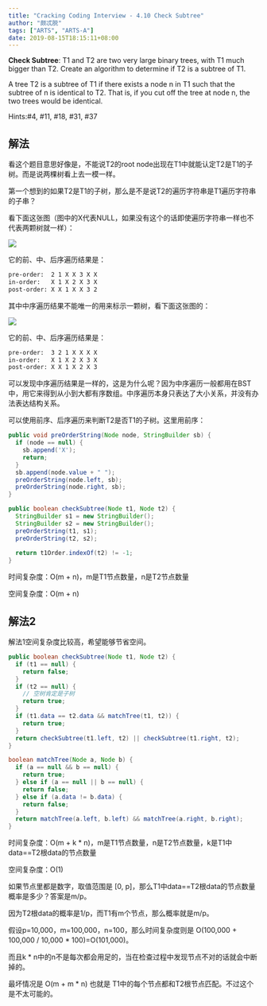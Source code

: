 ```yaml
---
title: "Cracking Coding Interview - 4.10 Check Subtree"
author: "颇忒脱"
tags: ["ARTS", "ARTS-A"]
date: 2019-08-15T18:15:11+08:00
---
```


<!--more-->

**Check Subtree**: T1 and T2 are two very large binary trees, with T1 much bigger than T2. Create an algorithm to determine if T2 is a subtree of T1.

A tree T2 is a subtree of T1 if there exists a node n in T1 such that the subtree of n is identical to T2. That is, if you cut off the tree at node n, the two trees would be identical.

Hints:#4, #11, #18, #31, #37

## 解法

看这个题目意思好像是，不能说T2的root node出现在T1中就能认定T2是T1的子树。而是说两棵树看上去一模一样。

第一个想到的如果T2是T1的子树，那么是不是说T2的遍历字符串是T1遍历字符串的子串？

看下面这张图（图中的X代表NULL，如果没有这个的话即使遍历字符串一样也不代表两颗树就一样）：

![](pic-1.png)

它的前、中、后序遍历结果是：

```txt
pre-order:  2 1 X X 3 X X
in-order:   X 1 X 2 X 3 X
post-order: X X 1 X X 3 2
```

其中中序遍历结果不能唯一的用来标示一颗树，看下面这张图的：

![](pic-2.png)

它的前、中、后序遍历结果是：

```txt
pre-order:  3 2 1 X X X X
in-order:   X 1 X 2 X 3 X
post-order: X X 1 X 2 X 3
```

可以发现中序遍历结果是一样的，这是为什么呢？因为中序遍历一般都用在BST中，用它来得到从小到大都有序数组。中序遍历本身只表达了大小关系，并没有办法表达结构关系。

可以使用前序、后序遍历来判断T2是否T1的子树。这里用前序：

```java
public void preOrderString(Node node, StringBuilder sb) {
  if (node == null) {
    sb.append('X');
    return;
  }
  sb.append(node.value + " ");
  preOrderString(node.left, sb);
  preOrderString(node.right, sb);
}

public boolean checkSubtree(Node t1, Node t2) {
  StringBuilder s1 = new StringBuilder();
  StringBuilder s2 = new StringBuilder();
  preOrderString(t1, s1);
  preOrderString(t2, s2);
  
  return t1Order.indexOf(t2) != -1;
}
```

时间复杂度：O(m + n)，m是T1节点数量，n是T2节点数量

空间复杂度：O(m + n)

## 解法2

解法1空间复杂度比较高，希望能够节省空间。

```java
public boolean checkSubtree(Node t1, Node t2) {
  if (t1 == null) {
    return false;
  }
  if (t2 == null) {
    // 空树肯定是子树
    return true;
  }
  if (t1.data == t2.data && matchTree(t1, t2)) {
    return true;
  }
  return checkSubtree(t1.left, t2) || checkSubtree(t1.right, t2);
}

boolean matchTree(Node a, Node b) {
  if (a == null && b == null) {
    return true;
  } else if (a == null || b == null) {
    return false;
  } else if (a.data != b.data) {
    return false;
  }
  return matchTree(a.left, b.left) && matchTree(a.right, b.right);
}
```



时间复杂度：O(m + k * n)，m是T1节点数量，n是T2节点数量，k是T1中data==T2根data的节点数量

空间复杂度：O(1)

如果节点里都是数字，取值范围是 [0, p]，那么T1中data==T2根data的节点数量概率是多少？答案是m/p。

因为T2根data的概率是1/p，而T1有m个节点，那么概率就是m/p。

假设p=10,000，m=100,000，n=100，那么时间复杂度则是 O(100,000 + 100,000 / 10,000 * 100)=O(101,000)。

而且k * n中的n不是每次都会用足的，当在检查过程中发现节点不对的话就会中断掉的。

最坏情况是 O(m + m * n) 也就是 T1中的每个节点都和T2根节点匹配。不过这个是不太可能的。
